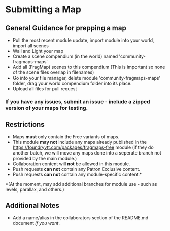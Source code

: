 # Submitting a Map

## General Guidance for prepping a map
- Pull the most recent module update, import module into your world, import all scenes
- Wall and Light your map
- Create a scene compendium (in the world) named 'community-fragmaps-maps'
- Add all (FragMap) scenes to this compendium (This is important so none of the scene files overlap in filenames)
- Go into your file manager, delete module 'community-fragmaps-maps' folder, drag your world compendium folder into its place.
- Upload all files for pull request

### If you have any issues, submit an issue - include a zipped version of your maps for testing.

## Restrictions
- Maps **must** only contain the Free variants of maps.
- This module **may not** include any maps already published in the https://foundryvtt.com/packages/fragmaps-free module (if they do another batch, we will move any maps done into a seperate branch not provided by the main module.)
- Collaboration content will **not** be allowed in this module.
- Push requests **can not** contain any Patron Exclusive content.
- Push requests **can not** contain any module-specific content.*

*(At the moment, may add additional branches for module use - such as levels, parallax, and others.)

## Additional Notes
- Add a name/alias in the collaborators section of the README.md document _if you want_.
